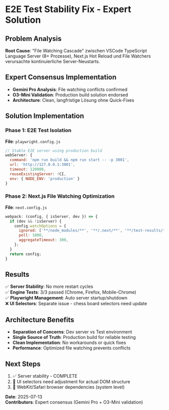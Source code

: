 # E2E Test Stability Fix - Expert Solution

## Problem Analysis
**Root Cause**: "File Watching Cascade" zwischen VSCode TypeScript Language Server (8+ Prozesse), Next.js Hot Reload und File Watchers verursachte kontinuierliche Server-Neustarts.

## Expert Consensus Implementation
- **Gemini Pro Analysis**: File watching conflicts confirmed
- **O3-Mini Validation**: Production build solution endorsed
- **Architecture**: Clean, langfristige Lösung ohne Quick-Fixes

## Solution Implementation

### Phase 1: E2E Test Isolation
**File**: `playwright.config.js`
```javascript
// Stable E2E server using production build
webServer: {
  command: 'npm run build && npm run start -- -p 3001',
  url: 'http://127.0.0.1:3001',
  timeout: 120000,
  reuseExistingServer: !CI,
  env: { NODE_ENV: 'production' }
}
```

### Phase 2: Next.js File Watching Optimization
**File**: `next.config.js`
```javascript
webpack: (config, { isServer, dev }) => {
  if (dev && !isServer) {
    config.watchOptions = {
      ignored: ['**/node_modules/**', '**/.next/**', '**/test-results/**'],
      poll: 1000,
      aggregateTimeout: 300,
    };
  }
  return config;
}
```

## Results
✅ **Server Stability**: No more restart cycles  
✅ **Engine Tests**: 3/3 passed (Chrome, Firefox, Mobile-Chrome)  
✅ **Playwright Management**: Auto server startup/shutdown  
❌ **UI Selectors**: Separate issue - chess board selectors need update

## Architecture Benefits
- **Separation of Concerns**: Dev server vs Test environment
- **Single Source of Truth**: Production build for reliable testing
- **Clean Implementation**: No workarounds or quick fixes
- **Performance**: Optimized file watching prevents conflicts

## Next Steps
1. ✅ Server stability - COMPLETE
2. 🔄 UI selectors need adjustment for actual DOM structure
3. 🔄 WebKit/Safari browser dependencies (system level)

**Date**: 2025-07-13  
**Contributors**: Expert consensus (Gemini Pro + O3-Mini validation)